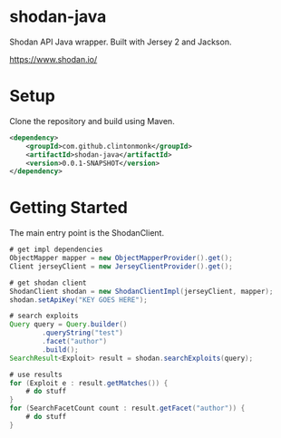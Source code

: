 # shodan-java
Shodan API Java wrapper. Built with Jersey 2 and Jackson.

https://www.shodan.io/

# Setup
Clone the repository and build using Maven.

```xml
<dependency>
	<groupId>com.github.clintonmonk</groupId>
	<artifactId>shodan-java</artifactId>
    <version>0.0.1-SNAPSHOT</version>
</dependency>
```

# Getting Started
The main entry point is the ShodanClient.

```java
# get impl dependencies
ObjectMapper mapper = new ObjectMapperProvider().get();
Client jerseyClient = new JerseyClientProvider().get();

# get shodan client
ShodanClient shodan = new ShodanClientImpl(jerseyClient, mapper);
shodan.setApiKey("KEY GOES HERE");

# search exploits
Query query = Query.builder()
		.queryString("test")
		.facet("author")
		.build();
SearchResult<Exploit> result = shodan.searchExploits(query);

# use results
for (Exploit e : result.getMatches()) {
	# do stuff
}
for (SearchFacetCount count : result.getFacet("author")) {
    # do stuff
}
```

